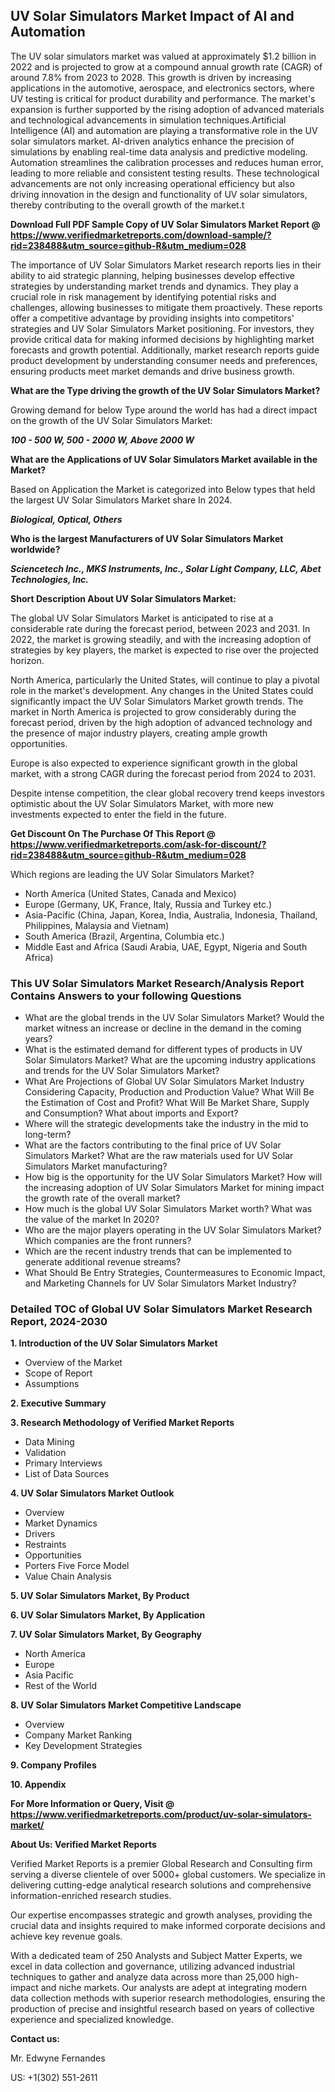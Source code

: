 <h2>UV Solar Simulators Market Impact of AI and Automation</h2>The UV solar simulators market was valued at approximately $1.2 billion in 2022 and is projected to grow at a compound annual growth rate (CAGR) of around 7.8% from 2023 to 2028. This growth is driven by increasing applications in the automotive, aerospace, and electronics sectors, where UV testing is critical for product durability and performance. The market's expansion is further supported by the rising adoption of advanced materials and technological advancements in simulation techniques.Artificial Intelligence (AI) and automation are playing a transformative role in the UV solar simulators market. AI-driven analytics enhance the precision of simulations by enabling real-time data analysis and predictive modeling. Automation streamlines the calibration processes and reduces human error, leading to more reliable and consistent testing results. These technological advancements are not only increasing operational efficiency but also driving innovation in the design and functionality of UV solar simulators, thereby contributing to the overall growth of the market.t</p><p id="" class=""><strong>Download Full PDF Sample Copy of UV Solar Simulators Market Report @ <a href="https://www.verifiedmarketreports.com/download-sample/?rid=238488&utm_source=github-R&utm_medium=028" target="_blank">https://www.verifiedmarketreports.com/download-sample/?rid=238488&utm_source=github-R&utm_medium=028</a></strong></p><p>The importance of&nbsp;UV Solar Simulators Market research reports lies in their ability to aid strategic planning, helping businesses develop effective strategies by understanding market trends and dynamics. They play a crucial role in risk management by identifying potential risks and challenges, allowing businesses to mitigate them proactively. These reports offer a competitive advantage by providing insights into competitors' strategies and UV Solar Simulators Market positioning. For investors, they provide critical data for making informed decisions by highlighting market forecasts and growth potential. Additionally, market research reports guide product development by understanding consumer needs and preferences, ensuring products meet market demands and drive business growth.</p><p><strong>What are the&nbsp;Type driving the growth of the UV Solar Simulators Market?</strong></p><p id="" class="">Growing demand for below Type around the world has had a direct impact on the growth of the UV Solar Simulators Market:</p><em><strong>100 - 500 W, 500 - 2000 W, Above 2000 W</strong></em></p><strong>What are the&nbsp;Applications&nbsp;of UV Solar Simulators Market available in the Market?</strong></p><p id="" class="">Based on Application the Market is categorized into Below types that held the largest UV Solar Simulators Market share In 2024.</p><em><strong>Biological, Optical, Others</strong></em></p><strong>Who is the largest Manufacturers of UV Solar Simulators Market worldwide?</strong></p><p><em><strong>Sciencetech Inc., MKS Instruments, Inc., Solar Light Company, LLC, Abet Technologies, Inc.</strong></em></p><p id="" class=""><strong>Short Description About UV Solar Simulators Market:</strong></p><p>The global UV Solar Simulators Market is anticipated to rise at a considerable rate during the forecast period, between 2023 and 2031. In 2022, the market is growing steadily, and with the increasing adoption of strategies by key players, the market is expected to rise over the projected horizon.</p><p>North America, particularly the United States, will continue to play a pivotal role in the market's development. Any changes in the United States could significantly impact the UV Solar Simulators Market growth trends. The market in North America is projected to grow considerably during the forecast period, driven by the high adoption of advanced technology and the presence of major industry players, creating ample growth opportunities.</p><p>Europe is also expected to experience significant growth in the global market, with a strong CAGR during the forecast period from 2024 to 2031.</p><p>Despite intense competition, the clear global recovery trend keeps investors optimistic about the UV Solar Simulators Market, with more new investments expected to enter the field in the future.</p><p id="" class=""><strong>Get Discount On The Purchase Of This Report @ <a href="https://www.verifiedmarketreports.com/ask-for-discount/?rid=238488&utm_source=github-R&utm_medium=028" target="_blank">https://www.verifiedmarketreports.com/ask-for-discount/?rid=238488&utm_source=github-R&utm_medium=028</a></strong></p>Which regions are leading the UV Solar Simulators Market?</p><ul><li>North America (United States, Canada and Mexico)</li><li>Europe (Germany, UK, France, Italy, Russia and Turkey etc.)</li><li>Asia-Pacific (China, Japan, Korea, India, Australia, Indonesia, Thailand, Philippines, Malaysia and Vietnam)</li><li>South America (Brazil, Argentina, Columbia etc.)</li><li>Middle East and Africa (Saudi Arabia, UAE, Egypt, Nigeria and South Africa)</li></ul><h3 id="" class="">This UV Solar Simulators Market Research/Analysis Report Contains Answers to your following Questions</h3><ul><li>What are the global trends in the UV Solar Simulators Market? Would the market witness an increase or decline in the demand in the coming years?</li><li>What is the estimated demand for different types of products in UV Solar Simulators Market? What are the upcoming industry applications and trends for the UV Solar Simulators Market?</li><li>What Are Projections of Global UV Solar Simulators Market Industry Considering Capacity, Production and Production Value? What Will Be the Estimation of Cost and Profit? What Will Be Market Share, Supply and Consumption? What about imports and Export?</li><li>Where will the strategic developments take the industry in the mid to long-term?</li><li>What are the factors contributing to the final price of UV Solar Simulators Market? What are the raw materials used for UV Solar Simulators Market manufacturing?</li><li>How big is the opportunity for the UV Solar Simulators Market? How will the increasing adoption of UV Solar Simulators Market for mining impact the growth rate of the overall market?</li><li>How much is the global UV Solar Simulators Market worth? What was the value of the market In 2020?</li><li>Who are the major players operating in the UV Solar Simulators Market? Which companies are the front runners?</li><li>Which are the recent industry trends that can be implemented to generate additional revenue streams?</li><li>What Should Be Entry Strategies, Countermeasures to Economic Impact, and Marketing Channels for UV Solar Simulators Market Industry?</li></ul><h3 id="" class="">Detailed TOC of Global UV Solar Simulators Market Research Report, 2024-2030</h3><p id="" class=""><strong>1. Introduction of the UV Solar Simulators Market</strong></p><ul><li>Overview of the Market</li><li>Scope of Report</li><li>Assumptions</li></ul><p id="" class=""><strong>2. Executive Summary</strong></p><p id="" class=""><strong>3. Research Methodology of Verified Market Reports</strong></p><ul><li>Data Mining</li><li>Validation</li><li>Primary Interviews</li><li>List of Data Sources</li></ul><p id="" class=""><strong>4. UV Solar Simulators Market Outlook</strong></p><ul><li>Overview</li><li>Market Dynamics</li><li>Drivers</li><li>Restraints</li><li>Opportunities</li><li>Porters Five Force Model</li><li>Value Chain Analysis</li></ul><p id="" class=""><strong>5. UV Solar Simulators Market, By Product</strong></p><p id="" class=""><strong>6. UV Solar Simulators Market, By Application</strong></p><p id="" class=""><strong>7. UV Solar Simulators Market, By Geography</strong></p><ul><li>North America</li><li>Europe</li><li>Asia Pacific</li><li>Rest of the World</li></ul><p id="" class=""><strong>8. UV Solar Simulators Market Competitive Landscape</strong></p><ul><li>Overview</li><li>Company Market Ranking</li><li>Key Development Strategies</li></ul><p id="" class=""><strong>9. Company Profiles</strong></p><p id="" class=""><strong>10. Appendix</strong></p><p id="" class=""><strong>For More Information or Query, Visit @ <a href="https://www.verifiedmarketreports.com/product/uv-solar-simulators-market/" target="_blank">https://www.verifiedmarketreports.com/product/uv-solar-simulators-market/</a></strong></p><p id="" class=""><strong>About Us: Verified Market Reports</strong></p><p id="" class="">Verified Market Reports is a premier Global Research and Consulting firm serving a diverse clientele of over 5000+ global customers. We specialize in delivering cutting-edge analytical research solutions and comprehensive information-enriched research studies.</p><p id="" class="">Our expertise encompasses strategic and growth analyses, providing the crucial data and insights required to make informed corporate decisions and achieve key revenue goals.</p><p id="" class="">With a dedicated team of 250 Analysts and Subject Matter Experts, we excel in data collection and governance, utilizing advanced industrial techniques to gather and analyze data across more than 25,000 high-impact and niche markets. Our analysts are adept at integrating modern data collection methods with superior research methodologies, ensuring the production of precise and insightful research based on years of collective experience and specialized knowledge.</p><p id="" class=""><strong>Contact us:</strong></p><p id="" class="">Mr. Edwyne Fernandes</p><p id="" class="">US: +1(302) 551-2611</p>